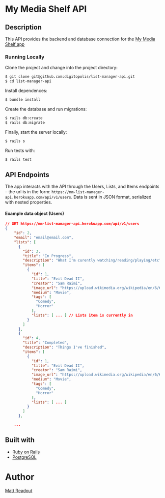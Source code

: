 # My Media Shelf API

## Description

This API provides the backend and database connection for the [My Media Shelf app](https://github.com/digitopolis/list-manager-app)

### Running Locally

Clone the project and change into the project directory:

```bash
$ git clone git@github.com:digitopolis/list-manager-api.git
$ cd list-manager-api
```

Install dependences:

```bash
$ bundle install
```

Create the database and run migrations:

```bash
$ rails db:create
$ rails db:migrate
```

Finally, start the server locally:

```bash
$ rails s
```

Run tests with:

```bash
$ rails test
```

## API Endpoints

The app interacts with the API through the Users, Lists, and Items endpoints – the url is in the form: `https://mm-list-manager-api.herokuapp.com/api/v1/users`. Data is sent in JSON format, serialized with nested properties.

#### Example data object (Users)

```json
// GET https://mm-list-manager-api.herokuapp.com/api/v1/users
{
    "id": 2,
    "email": "email@email.com",
    "lists": [
      {
        "id": 3,
        "title": "In Progress",
        "description": "What I'm curently watching/reading/playing/etc",
        "items": [
          {
            "id": 1,
            "title": "Evil Dead II",
            "creator": "Sam Raimi",
            "image_url": "https://upload.wikimedia.org/wikipedia/en/6/6d/Evil_Dead_II_poster.jpg",
            "medium": "Movie",
            "tags": [
              "Comedy",
              "Horror"
            ],
            "lists": [ ... ] // Lists item is currently in
          }
        ]
      },
      {
        "id": 4,
        "title": "Completed",
        "description": "Things I've finished",
        "items": [
          {
            "id": 1,
            "title": "Evil Dead II",
            "creator": "Sam Raimi",
            "image_url": "https://upload.wikimedia.org/wikipedia/en/6/6d/Evil_Dead_II_poster.jpg",
            "medium": "Movie",
            "tags": [
              "Comedy",
              "Horror"
            ],
            "lists": [ ... ]
          }
        ]
      },

    ...
```

## Built with

- [Ruby on Rails](https://rubyonrails.org/)
- [PostgreSQL](https://www.postgresql.org/)

# Author

[Matt Readout](https://github.com/digitopolis)
